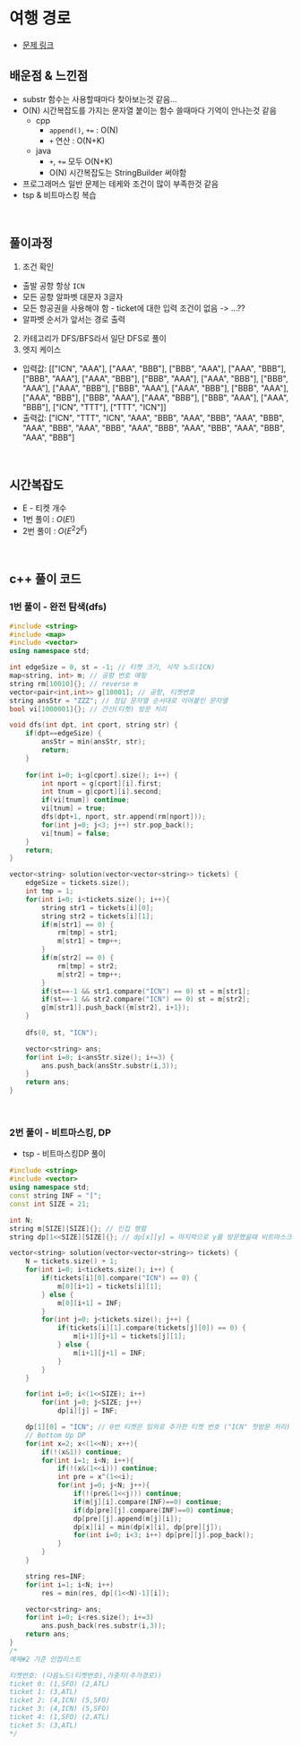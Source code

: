 # 여행 경로
* [문제 링크](https://school.programmers.co.kr/learn/courses/30/lessons/43164)

## 배운점 & 느낀점
* substr 함수는 사용할때마다 찾아보는것 같음...
* O(N) 시간복잡도를 가지는 문자열 붙이는 함수 쓸때마다 기억이 안나는것 같음
  * cpp
    * `append()`, `+=` : O(N)
    * `+` 연산 : O(N+K)
  * java
    * `+`, `+=` 모두 O(N+K)
    * O(N) 시간복잡도는 StringBuilder 써야함
* 프로그래머스 일반 문제는 테케와 조건이 많이 부족한것 같음
* tsp & 비트마스킹 복습

<br>

## 풀이과정
1. 조건 확인
  * 출발 공항 항상 `ICN`
  * 모든 공항 알파벳 대문자 3글자
  * 모든 항공권을 사용해야 함 - ticket에 대한 입력 조건이 없음 -> ...??
  * 알파벳 순서가 앞서는 경로 출력
2. 카테고리가 DFS/BFS라서 일단 DFS로 풀이
3. 엣지 케이스
  * 입력값: [["ICN", "AAA"], ["AAA", "BBB"], ["BBB", "AAA"], ["AAA", "BBB"], ["BBB", "AAA"], ["AAA", "BBB"], ["BBB", "AAA"], ["AAA", "BBB"], ["BBB", "AAA"], ["AAA", "BBB"], ["BBB", "AAA"], ["AAA", "BBB"], ["BBB", "AAA"], ["AAA", "BBB"], ["BBB", "AAA"], ["AAA", "BBB"], ["BBB", "AAA"], ["AAA", "BBB"], ["ICN", "TTT"], ["TTT", "ICN"]]
  * 출력값: ["ICN", "TTT", "ICN", "AAA", "BBB", "AAA", "BBB", "AAA", "BBB", "AAA", "BBB", "AAA", "BBB", "AAA", "BBB", "AAA", "BBB", "AAA", "BBB", "AAA", "BBB"]


<br>

## 시간복잡도
* E - 티켓 개수
* 1번 풀이 : $O(E!)$
* 2번 풀이 : $O(E^2 2^E)$

<br>

## c++ 풀이 코드

### 1번 풀이 - 완전 탐색(dfs)
~~~cpp
#include <string>
#include <map>
#include <vector>
using namespace std;

int edgeSize = 0, st = -1; // 티켓 크기, 시작 노드(ICN)
map<string, int> m; // 공항 번호 매핑
string rm[10010]{}; // reverse m
vector<pair<int,int>> g[10001]; // 공항, 티켓번호
string ansStr = "ZZZ"; // 정답 문자열 순서대로 이어붙인 문자열
bool vi[1000001]{}; // 간선(티켓) 방문 처리

void dfs(int dpt, int cport, string str) {
    if(dpt==edgeSize) {
        ansStr = min(ansStr, str);
        return;
    }
    
    for(int i=0; i<g[cport].size(); i++) {
        int nport = g[cport][i].first;
        int tnum = g[cport][i].second;
        if(vi[tnum]) continue;
        vi[tnum] = true;
        dfs(dpt+1, nport, str.append(rm[nport]));
        for(int j=0; j<3; j++) str.pop_back();
        vi[tnum] = false;
    }
    return;
}

vector<string> solution(vector<vector<string>> tickets) {
    edgeSize = tickets.size();
    int tmp = 1;
    for(int i=0; i<tickets.size(); i++){
        string str1 = tickets[i][0];
        string str2 = tickets[i][1];
        if(m[str1] == 0) {
            rm[tmp] = str1;
            m[str1] = tmp++;
        }
        if(m[str2] == 0) {
            rm[tmp] = str2;
            m[str2] = tmp++;
        }
        if(st==-1 && str1.compare("ICN") == 0) st = m[str1];
        if(st==-1 && str2.compare("ICN") == 0) st = m[str2];
        g[m[str1]].push_back({m[str2], i+1});
    }
    
    dfs(0, st, "ICN");

    vector<string> ans;
    for(int i=0; i<ansStr.size(); i+=3) {
        ans.push_back(ansStr.substr(i,3));
    }
    return ans;
}
~~~

<br>

### 2번 풀이 - 비트마스킹, DP
* tsp - 비트마스킹DP 풀이

~~~cpp
#include <string>
#include <vector>
using namespace std;
const string INF = "[";
const int SIZE = 21;

int N;
string m[SIZE][SIZE]{}; // 인접 행렬
string dp[1<<SIZE][SIZE]{}; // dp[x][y] = 마지막으로 y를 방문했을때 비트마스크가 x인 경우 최소 문자열

vector<string> solution(vector<vector<string>> tickets) {
    N = tickets.size() + 1;
    for(int i=0; i<tickets.size(); i++) {
        if(tickets[i][0].compare("ICN") == 0) {
            m[0][i+1] = tickets[i][1];
        } else {
            m[0][i+1] = INF;
        }
        for(int j=0; j<tickets.size(); j++) {
            if(tickets[i][1].compare(tickets[j][0]) == 0) {
                m[i+1][j+1] = tickets[j][1];
            } else {
                m[i+1][j+1] = INF;
            }
        }
    }

    for(int i=0; i<(1<<SIZE); i++) 
        for(int j=0; j<SIZE; j++) 
            dp[i][j] = INF;

    dp[1][0] = "ICN"; // 0번 티켓은 임의로 추가한 티켓 번호 ("ICN" 첫방문 처리)
    // Bottom Up DP
    for(int x=2; x<(1<<N); x++){
        if(!(x&1)) continue;
        for(int i=1; i<N; i++){
            if(!(x&(1<<i))) continue;
            int pre = x^(1<<i);
            for(int j=0; j<N; j++){
                if(!(pre&(1<<j))) continue;
                if(m[j][i].compare(INF)==0) continue;
                if(dp[pre][j].compare(INF)==0) continue;
                dp[pre][j].append(m[j][i]);
                dp[x][i] = min(dp[x][i], dp[pre][j]);
                for(int i=0; i<3; i++) dp[pre][j].pop_back();
            }
        }
    }

    string res=INF;
    for(int i=1; i<N; i++)
        res = min(res, dp[(1<<N)-1][i]);

    vector<string> ans;
    for(int i=0; i<res.size(); i+=3)
        ans.push_back(res.substr(i,3));
    return ans;
}
/*
예제#2 기준 인접리스트

티켓번호: (다음노드(티켓번호),가중치(추가경로))
ticket 0: (1,SFO) (2,ATL)
ticket 1: (3,ATL)
ticket 2: (4,ICN) (5,SFO)
ticket 3: (4,ICN) (5,SFO)
ticket 4: (1,SFO) (2,ATL)
ticket 5: (3,ATL)
*/
~~~